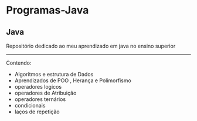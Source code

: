 # Programas-Java

## Java
Repositório dedicado ao meu aprendizado em java no ensino superior
<hr>

Contendo:

- Algoritmos e estrutura de Dados
- Aprendizados de POO , Herança e  Polimorfismo
- operadores logicos
- operadores de Atribuição
- operadores ternários
- condicionais
- laços de repetição 
